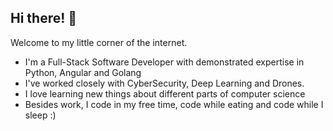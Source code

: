 ## Hi there! 👋

Welcome to my little corner of the internet.

 - I'm a Full-Stack Software Developer with demonstrated expertise in Python, Angular and Golang
 - I've worked closely with CyberSecurity, Deep Learning and Drones.
 - I love learning new things about different parts of computer science
 - Besides work, I code in my free time, code while eating and code while I sleep :)
